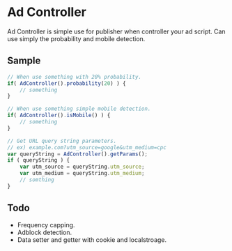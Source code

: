 Ad Controller
=============
Ad Controller is simple use for publisher when controller your ad script.
Can use simply the probability and mobile detection.

Sample
----
```javascript
// When use something with 20% probability.
if( AdController().probability(20) ) {
    // something
}

// When use something simple mobile detection.
if( AdController().isMobile() ) {
    // something
}

// Get URL query string parameters.
// ex) example.com?utm_source=google&utm_medium=cpc
var queryString = AdController().getParams();
if ( queryString ) {
    var utm_source = queryString.utm_source;
    var utm_medium = queryString.utm_medium;
    // somthing
}
```

Todo
----
- Frequency capping.
- Adblock detection.
- Data setter and getter with cookie and localstroage.
